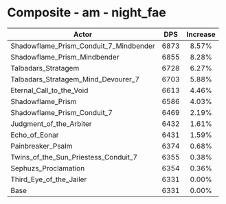 # Composite - am - night_fae
| Actor | DPS | Increase |
|---|:---:|:---:|
|Shadowflame_Prism_Conduit_7_Mindbender|6873|8.57%|
|Shadowflame_Prism_Mindbender|6855|8.28%|
|Talbadars_Stratagem|6728|6.27%|
|Talbadars_Stratagem_Mind_Devourer_7|6703|5.88%|
|Eternal_Call_to_the_Void|6613|4.46%|
|Shadowflame_Prism|6586|4.03%|
|Shadowflame_Prism_Conduit_7|6469|2.19%|
|Judgment_of_the_Arbiter|6432|1.61%|
|Echo_of_Eonar|6431|1.59%|
|Painbreaker_Psalm|6374|0.68%|
|Twins_of_the_Sun_Priestess_Conduit_7|6355|0.38%|
|Sephuzs_Proclamation|6354|0.36%|
|Third_Eye_of_the_Jailer|6331|0.00%|
|Base|6331|0.00%|
